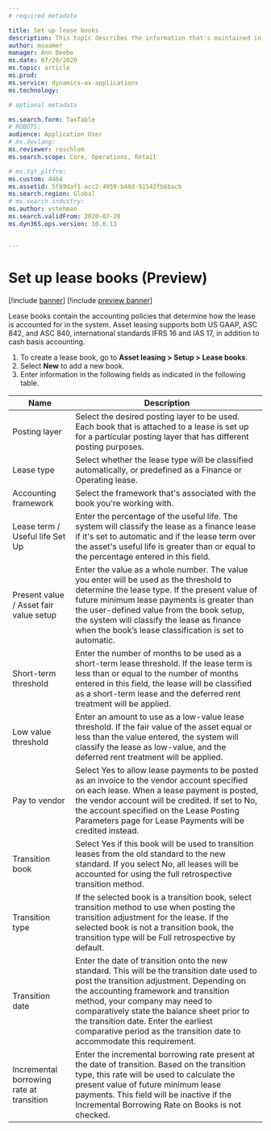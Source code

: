 ```yaml
---
# required metadata

title: Set up lease books
description: This topic describes the information that's maintained in lease books, which contain the accounting policies that determine how the lease is accounted for in the system.
author: moaamer
manager: Ann Beebe
ms.date: 07/20/2020
ms.topic: article
ms.prod: 
ms.service: dynamics-ax-applications
ms.technology: 

# optional metadata

ms.search.form: TaxTable
# ROBOTS: 
audience: Application User
# ms.devlang: 
ms.reviewer: roschlom
ms.search.scope: Core, Operations, Retail

# ms.tgt_pltfrm: 
ms.custom: 4464
ms.assetid: 5f89daf1-acc2-4959-b48d-91542fb6bacb
ms.search.region: Global
# ms.search.industry: 
ms.author: vstehman
ms.search.validFrom: 2020-07-20
ms.dyn365.ops.version: 10.0.13


---
```


# Set up lease books (Preview)

[!include [banner](../includes/banner.md)]
[!include [preview banner](../includes/preview-banner.md)]

Lease books contain the accounting policies that determine how the lease is accounted for in the system. Asset leasing supports both US GAAP, ASC 842, and ASC 840, international standards IFRS 16 and IAS 17, in addition to cash basis accounting.

1. To create a lease book, go to **Asset leasing > Setup > Lease books**.
2. Select **New** to add a new book.
3. Enter information in the following fields as indicated in the following table.

|     Name                                        |     Description                   |
|-------------------------------------------------|-----------------------------------|
|     Posting layer                               |     Select the desired posting layer to be used. Each book that is attached to a lease is set up for a particular posting layer   that has different posting purposes.          |
|     Lease type                                  |     Select whether the lease type will be classified automatically, or predefined as a Finance or Operating lease.      |
|     Accounting framework                        |     Select the framework that's associated with the book you're working with.               |
|     Lease term / Useful life Set Up             |     Enter the percentage of the useful life. The system will classify the lease as a finance lease if it's set to automatic and if the lease term over the asset's useful life is greater than or equal to the percentage entered in this field.                                                    |
|     Present value / Asset fair value setup     |     Enter the value as a whole number. The value you enter will be used as the threshold to determine the lease type. If the present value of future minimum lease payments is greater than the user-defined value from the book setup, the system will classify the lease as finance when the book’s lease classification is set to automatic.                                                           |
|     Short-term threshold                        |     Enter the number of months to be used as a short-term lease threshold. If the lease term is less than or equal to the number of months entered in this field, the lease will be classified as a short-term lease and the deferred rent treatment will be applied.            |
|     Low value threshold                         |     Enter an amount to use as a low-value lease threshold. If the fair value of the asset equal or less than the value entered, the system will classify the lease as low-value, and the deferred rent treatment will be applied.            |
|     Pay to vendor                               |     Select Yes to allow lease payments to be posted as an invoice to the vendor account specified on each lease. When a lease payment is posted, the vendor account will be credited. If set to No, the account specified on the Lease Posting Parameters page for Lease Payments will be credited instead. |   |  Transition book                             |     Select Yes if this book will be used to transition leases from the old standard to the new standard. If you select No, all leases will be accounted for using the full retrospective transition method.       |
|  Transition book   |  Select Yes if this book will be used to transition leases from the old standard to the new standard. If you select No, all leases will be accounted for using the full retrospective transition method.    | 
|     Transition type                             |     If the selected book is a transition book, select transition method to use when posting the transition adjustment for the   lease. If the selected book is not a transition book, the transition type will be Full retrospective by default.                     |
|     Transition date                             |     Enter the date of transition onto the new standard. This will be the transition date used to post the transition adjustment. Depending on the accounting framework and transition method, your company may need to comparatively state the balance sheet prior to the transition date. Enter the   earliest comparative period as the transition date to accommodate this requirement.    |
|     Incremental borrowing rate at transition    |     Enter the incremental borrowing rate present at the date of transition. Based on the transition type, this rate will be used to calculate the present value of future minimum lease payments. This field will be inactive if the Incremental Borrowing Rate on Books is not checked.                                                                                                        |
